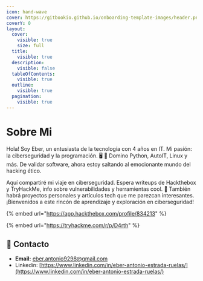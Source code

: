 ```yaml
---
icon: hand-wave
cover: https://gitbookio.github.io/onboarding-template-images/header.png
coverY: 0
layout:
  cover:
    visible: true
    size: full
  title:
    visible: true
  description:
    visible: false
  tableOfContents:
    visible: true
  outline:
    visible: true
  pagination:
    visible: true
---
```


# Sobre Mi

Hola! Soy Eber, un entusiasta de la tecnología con 4 años en IT. Mi pasión: la ciberseguridad y la programación. 🖥️ 🔐 Domino Python, AutoIT, Linux y más. De validar software, ahora estoy saltando al emocionante mundo del hacking ético.

Aquí compartiré mi viaje en ciberseguridad. Espera writeups de Hackthebox y TryHackMe, info sobre vulnerabilidades y herramientas cool. 🚀 También habrá proyectos personales y artículos tech que me parezcan interesantes. ¡Bienvenidos a este rincón de aprendizaje y exploración en ciberseguridad!



{% embed url="https://app.hackthebox.com/profile/834213" %}

{% embed url="https://tryhackme.com/r/p/D4rth" %}

## :e-mail: Contacto

* **Email:** eber.antonio9298@gmail.com
* Linkedin: [https://www.linkedin.com/in/eber-antonio-estrada-ruelas/](https://www.linkedin.com/in/eber-antonio-estrada-ruelas/)
